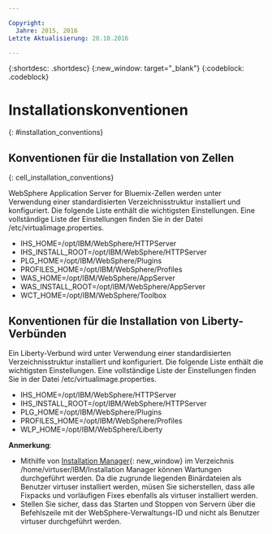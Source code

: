 ```yaml
---

Copyright:
  Jahre: 2015, 2016
Letzte Aktualisierung: 28.10.2016

---
```


{:shortdesc: .shortdesc}
{:new_window: target="_blank"}
{:codeblock: .codeblock}

# Installationskonventionen
{: #installation_conventions}

## Konventionen für die Installation von Zellen
{: cell_installation_conventions}

WebSphere Application Server for Bluemix-Zellen werden unter Verwendung einer standardisierten Verzeichnisstruktur installiert und konfiguriert. Die folgende Liste enthält die wichtigsten Einstellungen.  Eine vollständige Liste der Einstellungen finden Sie in der Datei /etc/virtualimage.properties.

* IHS_HOME=/opt/IBM/WebSphere/HTTPServer
* IHS_INSTALL_ROOT=/opt/IBM/WebSphere/HTTPServer
* PLG_HOME=/opt/IBM/WebSphere/Plugins
* PROFILES_HOME=/opt/IBM/WebSphere/Profiles
* WAS_HOME=/opt/IBM/WebSphere/AppServer
* WAS_INSTALL_ROOT=/opt/IBM/WebSphere/AppServer
* WCT_HOME=/opt/IBM/WebSphere/Toolbox

## Konventionen für die Installation von Liberty-Verbünden

Ein Liberty-Verbund wird unter Verwendung einer standardisierten Verzeichnisstruktur installiert und konfiguriert. Die folgende Liste enthält die wichtigsten Einstellungen.  Eine vollständige Liste der Einstellungen finden Sie in der Datei /etc/virtualimage.properties.

* IHS_HOME=/opt/IBM/WebSphere/HTTPServer
* IHS_INSTALL_ROOT=/opt/IBM/WebSphere/HTTPServer
* PLG_HOME=/opt/IBM/WebSphere/Plugins
* PROFILES_HOME=/opt/IBM/WebSphere/Profiles
* WLP_HOME=/opt/IBM/WebSphere/Liberty

**Anmerkung**:
* Mithilfe von [Installation Manager](http://www.ibm.com/support/knowledgecenter/SSDV2W_1.8.3/com.ibm.cic.agent.ui.doc/helpindex_imic.html){: new_window} im Verzeichnis /home/virtuser/IBM/Installation Manager können Wartungen durchgeführt werden. Da die zugrunde liegenden Binärdateien als Benutzer virtuser installiert werden, müsen Sie sicherstellen, dass alle Fixpacks und vorläufigen Fixes ebenfalls als virtuser installiert werden.
* Stellen Sie sicher, dass das Starten und Stoppen von Servern über die Befehlszeile mit der WebSphere-Verwaltungs-ID und nicht als Benutzer virtuser durchgeführt werden.
